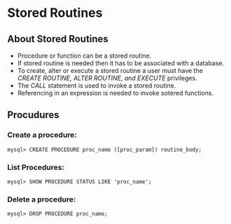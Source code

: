 # Stored Routines

## About Stored Routines
- Procedure or function can be a stored routine.
- If stored routine is needed then it has to be associated with a database.
- To create, alter or execute a stored routine a user must have the _CREATE ROUTINE, ALTER ROUTINE, and EXECUTE_ privileges.
- The _CALL_ statement is used to invoke a stored routine.
- Referencing in an expression is needed to invoke sotered functions.

## Procudures

### Create a procedure:
```
mysql> CREATE PROCEDURE proc_name ([proc_param]) routine_body;
```

### List Procedures:
```
mysql> SHOW PROCEDURE STATUS LIKE 'proc_name';
```

### Delete a procedure:
```
mysql> DROP PROCEDURE proc_name;
```
